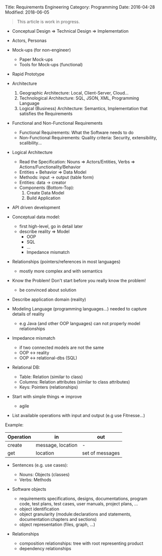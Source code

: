 Title: Requirements Engineering
Category: Programming
Date: 2016-04-28
Modified: 2018-06-05


> This article is work in progress.


- Conceptual Design => Technical Design => Implementation
- Actors, Personas
- Mock-ups (for non-engineer)
    - Paper Mock-ups
    - Tools for Mock-ups (functional)
- Rapid Prototype
- Architecture
    1. Geographic Architecture: Local, Client-Server, Cloud...
    2. Technological Architecture: SQL, JSON, XML, Programming Language
    3. Logical (Business) Architecture: Semantics, Implementation that satisfies the Requirements
- Functional and Non-Functional Requirements
    - Functional Requirements: What the Software needs to do
    - Non-Functional Requirements: Quality criteria: Security, extensibility, scalibility...
- Logical Architecture
    - Read the Specification: Nouns => Actors/Entities, Verbs => Actions/Functionality/Behavior
    - Entities + Behavior => Data Model
    - Methods: input -> output (table form)
    - Entities: data -> creator
    - Components (Bottom-Top):
        1. Create Data Model
        2. Build Application
- API driven development
- Conceptual data model:
    - first high-level, go in detail later
    - describe reality => Model
        - OOP
        - SQL
        - ...
        - Impedance mismatch
- Relationships (pointers/references in most languages)
    - mostly more complex and with semantics
- Know the Problem! Don't start before you really know the problem!
    - be convinced about solution
- Describe application domain (reality)
- Modeling Language (programming languages...) needed to capture details of reality
    - e.g Java (and other OOP languages) can not properly model relationships
- Impedance mismatch
    - if two connected models are not the same
    - OOP <-> reality
    - OOP <-> relational-dbs (SQL)
- Relational DB:
    - Table: Relation (similar to class)
    - Columns: Relation attributes (similar to class attributes)
    - Keys: Pointers (relationships)
- Start with simple things => improve
    - agile


- List available operations with input and output (e.g use Fitnesse...)

Example:

| Operation  | in                | out             |
|------------|-------------------|-----------------|
| create     | message, location | -               |
| get        | location          | set of messages |

- Sentences (e.g. use cases):
    - Nouns: Objects (classes)
    - Verbs: Methods


- Software objects
    - requirements specifications, designs, documentations, program code, test plans, test cases, user manuals, project plans, ...
    - object identification
    - object granularity (module:declarations and statements, documentation:chapters and sections)
    - object representation (files, graph, ...)
- Relationships
    - composition relationships: tree with root representing product
    - dependency relationships
